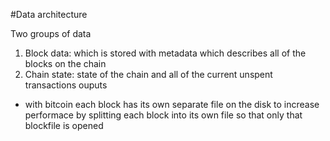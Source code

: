 
#Data architecture

Two groups of data


1. Block data: which is stored with metadata which describes all of the blocks on the chain
2. Chain state: state of the chain and all of the current unspent transactions ouputs 

- with bitcoin each block has its own separate file on the disk to increase performace by splitting each block into its own 
  file so that only that blockfile is opened
